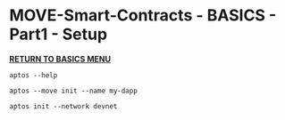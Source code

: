 # MOVE-Smart-Contracts - BASICS - Part1 - Setup


<a href="https://github.com/net2devcrypto/MOVE-Smart-Contracts/tree/main/BASICS"><b>RETURN TO BASICS MENU</b></a>


```shell
aptos --help
```

```shell
aptos --move init --name my-dapp
```

```shell
aptos init --network devnet
```


